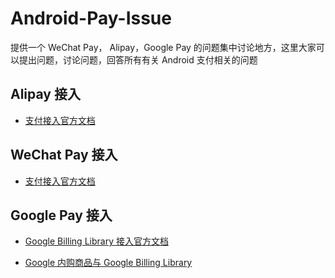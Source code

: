 # Android-Pay-Issue

提供一个 WeChat Pay， Alipay，Google Pay 的问题集中讨论地方，这里大家可以提出问题，讨论问题，回答所有有关 Android 支付相关的问题


## Alipay 接入

- [支付接入官方文档](https://docs.open.alipay.com/204/105296/)






## WeChat Pay 接入
- [支付接入官方文档](https://pay.weixin.qq.com/wiki/doc/api/app/app.php?chapter=8_1#)




## Google Pay 接入

- [Google Billing Library 接入官方文档](https://developer.android.com/google/play/billing/billing_library_overview#java)

- [Google 内购商品与 Google Billing Library](http://ufreedom.me/android/2018/08/22/google_pay.html)
